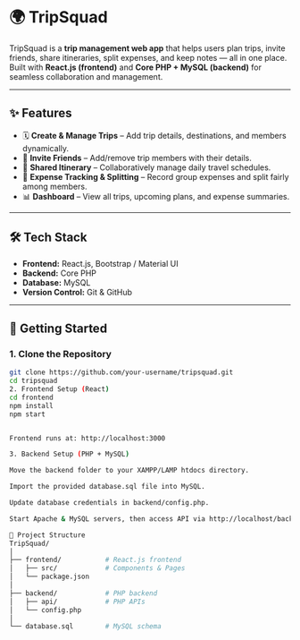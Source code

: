 # 🌍 TripSquad

TripSquad is a **trip management web app** that helps users plan trips, invite friends, share itineraries, split expenses, and keep notes — all in one place.  
Built with **React.js (frontend)** and **Core PHP + MySQL (backend)** for seamless collaboration and management.

---

## ✨ Features
- 🗓 **Create & Manage Trips** – Add trip details, destinations, and members dynamically.  
- 👥 **Invite Friends** – Add/remove trip members with their details.  
- 📅 **Shared Itinerary** – Collaboratively manage daily travel schedules.  
- 💸 **Expense Tracking & Splitting** – Record group expenses and split fairly among members.  
- 📊 **Dashboard** – View all trips, upcoming plans, and expense summaries.  

---

## 🛠 Tech Stack
- **Frontend:** React.js, Bootstrap / Material UI  
- **Backend:** Core PHP  
- **Database:** MySQL  
- **Version Control:** Git & GitHub  

---

## 🚀 Getting Started

### 1. Clone the Repository
```bash
git clone https://github.com/your-username/tripsquad.git
cd tripsquad
2. Frontend Setup (React)
cd frontend
npm install
npm start


Frontend runs at: http://localhost:3000

3. Backend Setup (PHP + MySQL)

Move the backend folder to your XAMPP/LAMP htdocs directory.

Import the provided database.sql file into MySQL.

Update database credentials in backend/config.php.

Start Apache & MySQL servers, then access API via http://localhost/backend/.

📂 Project Structure
TripSquad/
│
├── frontend/           # React.js frontend
│   ├── src/            # Components & Pages
│   └── package.json
│
├── backend/            # PHP backend
│   ├── api/            # PHP APIs
│   └── config.php
│
└── database.sql        # MySQL schema
